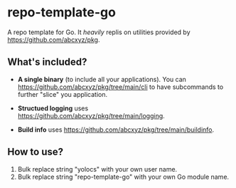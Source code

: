 # repo-template-go

A repo template for Go. It _heavily_ replis on utilities provided by
https://github.com/abcxyz/pkg.

## What's included?

- **A single binary** (to include all your applications). You can
  https://github.com/abcxyz/pkg/tree/main/cli to have subcommands to further
  "slice" you application.

- **Structued logging** uses https://github.com/abcxyz/pkg/tree/main/logging.

- **Build info** uses https://github.com/abcxyz/pkg/tree/main/buildinfo.

## How to use?

1. Bulk replace string "yolocs" with your own user name.
2. Bulk replace string "repo-template-go" with your own Go module name.
